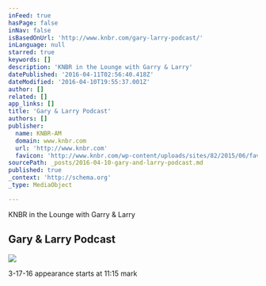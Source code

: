 ```yaml
---
inFeed: true
hasPage: false
inNav: false
isBasedOnUrl: 'http://www.knbr.com/gary-larry-podcast/'
inLanguage: null
starred: true
keywords: []
description: 'KNBR in the Lounge with Garry & Larry'
datePublished: '2016-04-11T02:56:40.418Z'
dateModified: '2016-04-10T19:55:37.001Z'
author: []
related: []
app_links: []
title: 'Gary & Larry Podcast'
authors: []
publisher:
  name: KNBR-AM
  domain: www.knbr.com
  url: 'http://www.knbr.com'
  favicon: 'http://www.knbr.com/wp-content/uploads/sites/82/2015/06/favicon.ico'
sourcePath: _posts/2016-04-10-gary-and-larry-podcast.md
published: true
_context: 'http://schema.org'
_type: MediaObject

---
```

KNBR in the Lounge with Garry & Larry

<article style=""><h1>Gary &amp; Larry Podcast</h1><img src="http://cumulus.pro.poolb.tritondigitalcms.com/knbr-am/wp-content/uploads/sites/82/2014/12/listenlive.png" /></article>

3-17-16 appearance starts at 11:15 mark